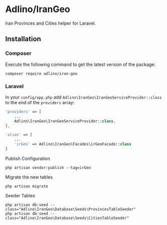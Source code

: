 Adlino/IranGeo
==========
Iran Provinces and Cities helper for Laravel.

## Installation

### Composer

Execute the following command to get the latest version of the package:

```terminal
composer require adlino/iran-geo
```

### Laravel

In your `config/app.php` add `Adlino\IranGeo\IranGeoServiceProvider::class` to the end of the `providers` array:

```php
'providers' => [
    ...
    Adlino\IranGeo\IranGeoServiceProvider::class,
],

'alias' => [
    ...
    'irGeo' => Adlino\IranGeo\Facades\irGeoFacade::class
]
```

Publish Configuration

```shell
php artisan vendor:publish --tag=irGeo
```

Migrate the new tables

```shell
php artisan migrate
```

Seeder Tables

```shell
php artisan db:seed --class="Adlino\IranGeo\Database\Seeds\ProvincesTableSeeder" 
php artisan db:seed --class="Adlino\IranGeo\Database\Seeds\CitiesTableSeeder"
```